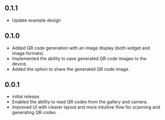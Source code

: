 ## 0.1.1
* Update example design 

## 0.1.0
* Added QR code generation with an image display (both widget and image formats).
* Implemented the ability to save generated QR code images to the device.
* Added the option to share the generated QR code image.


## 0.0.1
* initial release.
* Enabled the ability to read QR codes from the gallery and camera.
* Improved UI with clearer layout and more intuitive flow for scanning and generating QR codes.